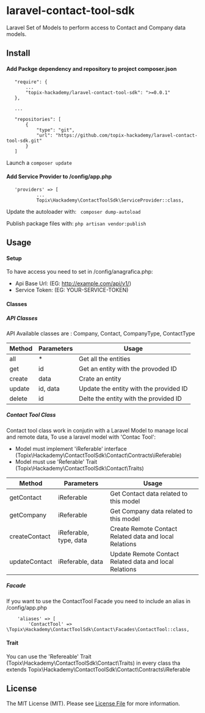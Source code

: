 # laravel-contact-tool-sdk

Laravel Set of Models to perform access to Contact and Company data models.

## Install

#### Add Packge dependency and repository to project composer.json

```
   "require": {
       ...
       "topix-hackademy/laravel-contact-tool-sdk": ">=0.0.1"
   },

   ...

   "repositories": [
       {
           "type": "git",
           "url": "https://github.com/topix-hackademy/laravel-contact-tool-sdk.git"
       }
   ]

```

Launch a ` composer update `

#### Add Service Provider to /config/app.php

```
   'providers' => [
           ...
           Topix\Hackademy\ContactToolSdk\ServiceProvider::class,
```

Update the autoloader with: ` composer dump-autoload`

Publish package files with: ` php artisan vendor:publish `

## Usage

#### Setup

To have access you need to set in /config/anagrafica.php:

* Api Base Url: (EG: http://example.com/api/v1/)
* Service Token: (EG: YOUR-SERVICE-TOKEN)

#### Classes

##### API Classes

API Available classes are : Company, Contact, CompanyType, ContactType

| Method | Parameters | Usage |
| ------ | ---------- | ----- |
| all    | \*  | Get all the entities |
| get    | id         | Get an entity with the provoded ID |
| create | data       | Crate an entity |
| update | id, data   | Update the entity with the provided ID |
| delete | id         | Delte the entity with the provided ID |

##### Contact Tool Class

Contact tool class work in conjutin with a Laravel Model to manage local and remote data,
To use a laravel model with 'Contac Tool':

* Model must implement 'iReferable' interface (Topix\Hackademy\ContactToolSdk\Contact\Contracts\iReferable)
* Model must use 'Referable' Trait (Topix\Hackademy\ContactToolSdk\Contact\Traits)

| Method          | Parameters       | Usage                                      |
| --------------- | ---------------- | ------------------------------------------ |
| getContact      | iReferable               | Get Contact data related to this model |
| getCompany      | iReferable               | Get Company data related to this model |
| createContact   | iReferable, type, data   | Create Remote Contact Related data and local Relations |
| updateContact   | iReferable, data         | Update Remote Contact Related data and local Relations |

##### Facade

If you want to use the ContactTool Facade you need to include an alias in /config/app.php

```
    'aliases' => [
		'ContactTool' => \Topix\Hackademy\ContactToolSdk\Contact\Facades\ContactTool::class,
```

#### Trait

You can use the 'Refereable' Trait (Topix\Hackademy\ContactToolSdk\Contact\Traits) in every class
tha extends Topix\Hackademy\ContactToolSdk\Contact\Contracts\iReferable


## License

The MIT License (MIT). Please see [License File](LICENSE.md) for more information.

[ico-version]: https://img.shields.io/packagist/v/:vendor/:package_name.svg?style=flat-square
[ico-license]: https://img.shields.io/badge/license-MIT-brightgreen.svg?style=flat-square
[ico-travis]: https://img.shields.io/travis/:vendor/:package_name/master.svg?style=flat-square
[ico-scrutinizer]: https://img.shields.io/scrutinizer/coverage/g/:vendor/:package_name.svg?style=flat-square
[ico-code-quality]: https://img.shields.io/scrutinizer/g/:vendor/:package_name.svg?style=flat-square
[ico-downloads]: https://img.shields.io/packagist/dt/:vendor/:package_name.svg?style=flat-square

[link-packagist]: https://packagist.org/packages/:vendor/:package_name
[link-travis]: https://travis-ci.org/:vendor/:package_name
[link-scrutinizer]: https://scrutinizer-ci.com/g/:vendor/:package_name/code-structure
[link-code-quality]: https://scrutinizer-ci.com/g/:vendor/:package_name
[link-downloads]: https://packagist.org/packages/:vendor/:package_name
[link-author]: https://github.com/:author_username
[link-contributors]: ../../contributors
